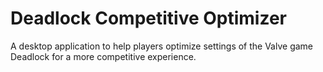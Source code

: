 # Deadlock Competitive Optimizer
A desktop application to help players optimize settings of the Valve game Deadlock for a more competitive experience.